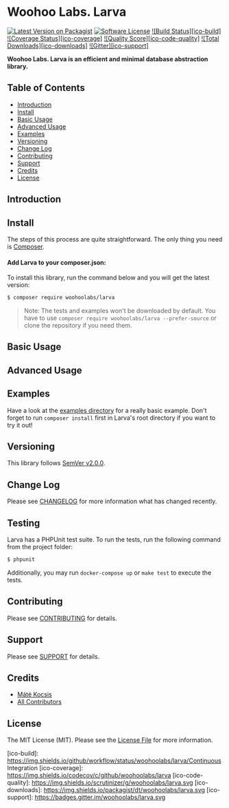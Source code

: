 # Woohoo Labs. Larva

[![Latest Version on Packagist][ico-version]][link-packagist]
[![Software License][ico-license]](LICENSE.md)
[![Build Status][ico-build]][link-build]
[![Coverage Status][ico-coverage]][link-coverage]
[![Quality Score][ico-code-quality]][link-code-quality]
[![Total Downloads][ico-downloads]][link-downloads]
[![Gitter][ico-support]][link-support]

**Woohoo Labs. Larva is an efficient and minimal database abstraction library.**

## Table of Contents

* [Introduction](#introduction)
* [Install](#install)
* [Basic Usage](#basic-usage)
* [Advanced Usage](#advanced-usage)
* [Examples](#examples)
* [Versioning](#versioning)
* [Change Log](#change-log)
* [Contributing](#contributing)
* [Support](#support)
* [Credits](#credits)
* [License](#license)

## Introduction

## Install

The steps of this process are quite straightforward. The only thing you need is [Composer](https://getcomposer.org).

#### Add Larva to your composer.json:

To install this library, run the command below and you will get the latest version:

```bash
$ composer require woohoolabs/larva
```

> Note: The tests and examples won't be downloaded by default. You have to use `composer require woohoolabs/larva --prefer-source`
or clone the repository if you need them.

## Basic Usage

## Advanced Usage

## Examples

Have a look at the [examples directory](https://github.com/woohoolabs/larva/blob/master/examples/) for a really basic
example. Don't forget to run `composer install` first in Larva's root directory if you want to try it out!

## Versioning

This library follows [SemVer v2.0.0](https://semver.org/).

## Change Log

Please see [CHANGELOG](CHANGELOG.md) for more information what has changed recently.

## Testing

Larva has a PHPUnit test suite. To run the tests, run the following command from the project folder:

``` bash
$ phpunit
```

Additionally, you may run `docker-compose up` or `make test` to execute the tests.

## Contributing

Please see [CONTRIBUTING](CONTRIBUTING.md) for details.

## Support

Please see [SUPPORT](SUPPORT.md) for details.

## Credits

- [Máté Kocsis][link-author]
- [All Contributors][link-contributors]

## License

The MIT License (MIT). Please see the [License File](LICENSE.md) for more information.

[ico-version]: https://img.shields.io/packagist/v/woohoolabs/larva.svg
[ico-license]: https://img.shields.io/badge/license-MIT-brightgreen.svg
[ico-build]: https://img.shields.io/github/workflow/status/woohoolabs/larva/Continuous Integration
[ico-coverage]: https://img.shields.io/codecov/c/github/woohoolabs/larva
[ico-code-quality]: https://img.shields.io/scrutinizer/g/woohoolabs/larva.svg
[ico-downloads]: https://img.shields.io/packagist/dt/woohoolabs/larva.svg
[ico-support]: https://badges.gitter.im/woohoolabs/larva.svg

[link-packagist]: https://packagist.org/packages/woohoolabs/larva
[link-build]: https://github.com/woohoolabs/larva/actions
[link-coverage]: https://scrutinizer-ci.com/g/woohoolabs/larva/code-structure
[link-code-quality]: https://scrutinizer-ci.com/g/woohoolabs/larva
[link-downloads]: https://packagist.org/packages/woohoolabs/larva
[link-author]: https://github.com/kocsismate
[link-contributors]: ../../contributors
[link-support]: https://gitter.im/woohoolabs/larva?utm_source=badge&utm_medium=badge&utm_campaign=pr-badge
